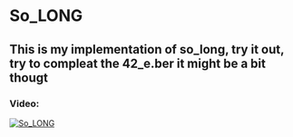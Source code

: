 # So_LONG
## This is my implementation of so_long, try it out, try to compleat the 42_e.ber it might be a bit thougt

### Video:
[![So_LONG](https://i9.ytimg.com/vi_webp/2IhYhJnCBO8/mq1.webp?sqp=CJia6p0G-oaymwEmCMACELQB8quKqQMa8AEB-AH-CYAC0AWKAgwIABABGGUgZShlMA8=&rs=AOn4CLC77E7PO2ScO2VSosooNf_PMhNpbg)](https://youtu.be/2IhYhJnCBO8) 
